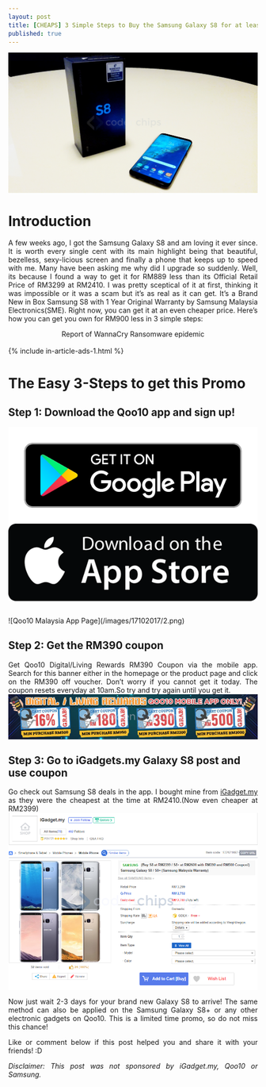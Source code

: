 ```yaml
---
layout: post
title: [CHEAPS] 3 Simple Steps to Buy the Samsung Galaxy S8 for at least RM900 off Its Official Price!
published: true
---
```


<style type="text/css">
 p {
  text-align: justify;
}

img {
    display: block;
    margin: auto;
}
</style>

![Samsung Galaxy S8 Out of the Box](/images/17102017/1.jpg)

# Introduction
A few weeks ago, I got the Samsung Galaxy S8 and am loving it ever since. It is worth every single cent with its main highlight being that beautiful, bezelless, sexy-licious screen and finally a phone that keeps up to speed with me. Many have been asking me why did I upgrade so suddenly. Well, its because I found a way to get it for RM889 less than its Official Retail Price of RM3299 at RM2410. I was pretty sceptical of it at first, thinking it was impossible or it was  a scam but it’s as real as it can get. It’s a Brand New in Box Samsung S8 with 1 Year Original Warranty by Samsung Malaysia Electronics(SME). Right now, you can get it at an even cheaper price. Here’s how you can get you own for RM900 less in 3 simple steps:


<center>Report of WannaCry Ransomware epidemic</center>

<br />
{% include in-article-ads-1.html %}
<br />

# The Easy 3-Steps to get this Promo
## Step 1: Download the Qoo10 app and sign up!

[![Qoo10 Play Store Link](/images/17102017/3.png "Qoo10 Malaysia Play Store Link")](https://play.google.com/store/apps/details?id=net.giosis.shopping.my&hl=en)
[![Qoo10 App Store Link](/images/17102017/4.png "Qoo10 Malaysia App Store Link")](https://itunes.apple.com/my/app/qoo10-my/id481574284?mt=8)


<br />
![Qoo10 Malaysia App Page](/images/17102017/2.png)

## Step 2:  Get the RM390 coupon
Get Qoo10 Digital/Living Rewards RM390 Coupon via the mobile app. Search for this banner either in the homepage or the product page and click on the RM390 off voucher. Don’t worry if you cannot get it today. The coupon resets everyday at 10am.So try and try again until you get it.
![Qoo10 Digital/Living Rewards Coupon](/images/17102017/5.png)

## Step 3: Go to iGadgets.my Galaxy S8 post and use coupon
Go check out Samsung S8 deals in the app. I bought mine from  <a href="https://www.qoo10.my/g/532621692/Q112304469">iGadget.my</a> as they were the cheapest at the time at RM2410.(Now even cheaper at RM2399) 
![iGadget.my Galaxy S8 Post on Qoo10](/images/17102017/6.PNG)

Now just wait 2-3 days for your brand new  Galaxy S8 to arrive! The same method can also be applied on the Samsung Galaxy S8+ or any other electronic gadgets on Qoo10. This is a limited time promo, so do not miss this chance!

Like or comment below if this post helped you and share it with your friends! :D

<i>Disclaimer: This post was not sponsored by iGadget.my, Qoo10 or Samsung.</i>


